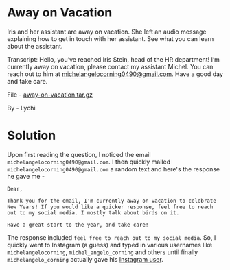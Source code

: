 Away on Vacation
=

Iris and her assistant are away on vacation. She left an audio message explaining how to get in touch with her assistant. See what you can learn about the assistant.

Transcript: Hello, you’ve reached Iris Stein, head of the HR department! I’m currently away on vacation, please contact my assistant Michel. You can reach out to him at michelangelocorning0490@gmail.com. Have a good day and take care.

File - [away-on-vacation.tar.gz](./away-on-vacation.tar.gz)

By - Lychi

Solution
=

Upon first reading the question, I noticed the email `michelangelocorning0490@gmail.com`. I then quickly mailed `michelangelocorning0490@gmail.com` a random text and here's the response he gave me -

```
Dear,

Thank you for the email, I'm currently away on vacation to celebrate New Years! If you would like a quicker response, feel free to reach out to my social media. I mostly talk about birds on it. 

Have a great start to the year, and take care!
```

The response included `feel free to reach out to my social media`. So, I quickly went to Instagram (a guess) and typed in various usernames like `michelangelocorning`, `michel_angelo_corning` and others until finally `michelangelo_corning` actually gave his [Instagram user](instagram.com/michelangelo_corning/).

